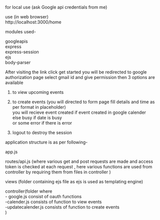 

for local use (ask Google api credentials from me)               

 
use (in web browser)        
http://localhost:3000/home              

modules used-          

googleapis         
express               
express-session          
ejs                          
body-parser              

After visiting the link click get started you will be redirected to google authorization page select gmail id and give permission then 3 options are available         
1. to view upcoming events            
2. to create events (you will directed to form page fill details and time as per format in placeholder)         
    you will recieve event created if event created in google calender     
    else busy if date is busy   
    or some error if there is error                   

3. logout to destroy the session      


application structure is as per following-       
   
    
app.js    

routes/api.js (where various get and post requests are made and access token is checked at each request , here various functions are used from controller by requiring them from files in controller )       

views (folder containing ejs file as ejs is used as templating engine)      

controller(folder where     
            - google.js consist of oauth functions   
            -calender.js consists of function to view events    
            -updatecalender.js consists of function to create events    
        )      
